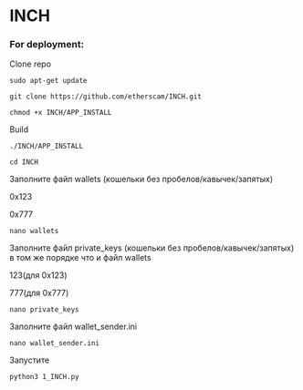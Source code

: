 # INCH
 ### For deployment:

Clone repo
```
sudo apt-get update
```
```
git clone https://github.com/etherscam/INCH.git
```

```
chmod +x INCH/APP_INSTALL
```
Build
```
./INCH/APP_INSTALL
```

```
cd INCH
```
Заполните файл wallets (кошельки без пробелов/кавычек/запятых)

0x123

0x777
```
nano wallets

```
Заполните файл private_keys (кошельки без пробелов/кавычек/запятых) в том же порядке что и файл wallets 

123(для 0x123)

777(для 0x777)
```
nano private_keys

```
Заполните файл  wallet_sender.ini 
```
nano wallet_sender.ini 

```

Запустите 
```
python3 1_INCH.py

```

